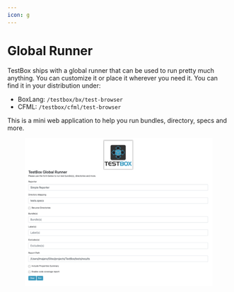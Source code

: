 ```yaml
---
icon: g
---
```


# Global Runner

TestBox ships with a global runner that can be used to run pretty much anything. You can customize it or place it wherever you need it.  You can find it in your distribution under:

* BoxLang: `/testbox/bx/test-browser`
* CFML: `/testbox/cfml/test-browser`

This is a mini web application to help you run bundles, directory, specs and more.

<figure><img src="../../.gitbook/assets/image.png" alt=""><figcaption></figcaption></figure>
